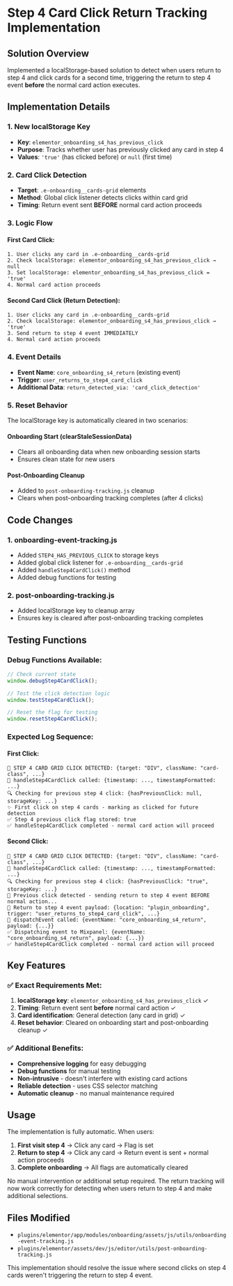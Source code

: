 # Step 4 Card Click Return Tracking Implementation

## Solution Overview

Implemented a localStorage-based solution to detect when users return to step 4 and click cards for a second time, triggering the return to step 4 event **before** the normal card action executes.

## Implementation Details

### 1. **New localStorage Key**
- **Key**: `elementor_onboarding_s4_has_previous_click`
- **Purpose**: Tracks whether user has previously clicked any card in step 4
- **Values**: `'true'` (has clicked before) or `null` (first time)

### 2. **Card Click Detection**
- **Target**: `.e-onboarding__cards-grid` elements
- **Method**: Global click listener detects clicks within card grid
- **Timing**: Return event sent **BEFORE** normal card action proceeds

### 3. **Logic Flow**

#### **First Card Click:**
```
1. User clicks any card in .e-onboarding__cards-grid
2. Check localStorage: elementor_onboarding_s4_has_previous_click → null
3. Set localStorage: elementor_onboarding_s4_has_previous_click = 'true'
4. Normal card action proceeds
```

#### **Second Card Click (Return Detection):**
```
1. User clicks any card in .e-onboarding__cards-grid
2. Check localStorage: elementor_onboarding_s4_has_previous_click → 'true'
3. Send return to step 4 event IMMEDIATELY
4. Normal card action proceeds
```

### 4. **Event Details**
- **Event Name**: `core_onboarding_s4_return` (existing event)
- **Trigger**: `user_returns_to_step4_card_click`
- **Additional Data**: `return_detected_via: 'card_click_detection'`

### 5. **Reset Behavior**
The localStorage key is automatically cleared in two scenarios:

#### **Onboarding Start (clearStaleSessionData)**
- Clears all onboarding data when new onboarding session starts
- Ensures clean state for new users

#### **Post-Onboarding Cleanup**
- Added to `post-onboarding-tracking.js` cleanup
- Clears when post-onboarding tracking completes (after 4 clicks)

## Code Changes

### 1. **onboarding-event-tracking.js**
- Added `STEP4_HAS_PREVIOUS_CLICK` to storage keys
- Added global click listener for `.e-onboarding__cards-grid`
- Added `handleStep4CardClick()` method
- Added debug functions for testing

### 2. **post-onboarding-tracking.js**
- Added localStorage key to cleanup array
- Ensures key is cleared after post-onboarding tracking completes

## Testing Functions

### **Debug Functions Available:**
```javascript
// Check current state
window.debugStep4CardClick();

// Test the click detection logic
window.testStep4CardClick();

// Reset the flag for testing
window.resetStep4CardClick();
```

### **Expected Log Sequence:**

#### **First Click:**
```
🎯 STEP 4 CARD GRID CLICK DETECTED: {target: "DIV", className: "card-class", ...}
🎯 handleStep4CardClick called: {timestamp: ..., timestampFormatted: ...}
🔍 Checking for previous step 4 click: {hasPreviousClick: null, storageKey: ...}
✨ First click on step 4 cards - marking as clicked for future detection
✅ Step 4 previous click flag stored: true
✅ handleStep4CardClick completed - normal card action will proceed
```

#### **Second Click:**
```
🎯 STEP 4 CARD GRID CLICK DETECTED: {target: "DIV", className: "card-class", ...}
🎯 handleStep4CardClick called: {timestamp: ..., timestampFormatted: ...}
🔍 Checking for previous step 4 click: {hasPreviousClick: "true", storageKey: ...}
🚀 Previous click detected - sending return to step 4 event BEFORE normal action...
🚀 Return to step 4 event payload: {location: "plugin_onboarding", trigger: "user_returns_to_step4_card_click", ...}
🚀 dispatchEvent called: {eventName: "core_onboarding_s4_return", payload: {...}}
✅ Dispatching event to Mixpanel: {eventName: "core_onboarding_s4_return", payload: {...}}
✅ handleStep4CardClick completed - normal card action will proceed
```

## Key Features

### ✅ **Exact Requirements Met:**
1. **localStorage key**: `elementor_onboarding_s4_has_previous_click` ✓
2. **Timing**: Return event sent **before** normal card action ✓
3. **Card identification**: General detection (any card in grid) ✓
4. **Reset behavior**: Cleared on onboarding start and post-onboarding cleanup ✓

### ✅ **Additional Benefits:**
- **Comprehensive logging** for easy debugging
- **Debug functions** for manual testing
- **Non-intrusive** - doesn't interfere with existing card actions
- **Reliable detection** - uses CSS selector matching
- **Automatic cleanup** - no manual maintenance required

## Usage

The implementation is fully automatic. When users:

1. **First visit step 4** → Click any card → Flag is set
2. **Return to step 4** → Click any card → Return event is sent + normal action proceeds
3. **Complete onboarding** → All flags are automatically cleared

No manual intervention or additional setup required. The return tracking will now work correctly for detecting when users return to step 4 and make additional selections.

## Files Modified

- `plugins/elementor/app/modules/onboarding/assets/js/utils/onboarding-event-tracking.js`
- `plugins/elementor/assets/dev/js/editor/utils/post-onboarding-tracking.js`

This implementation should resolve the issue where second clicks on step 4 cards weren't triggering the return to step 4 event.
